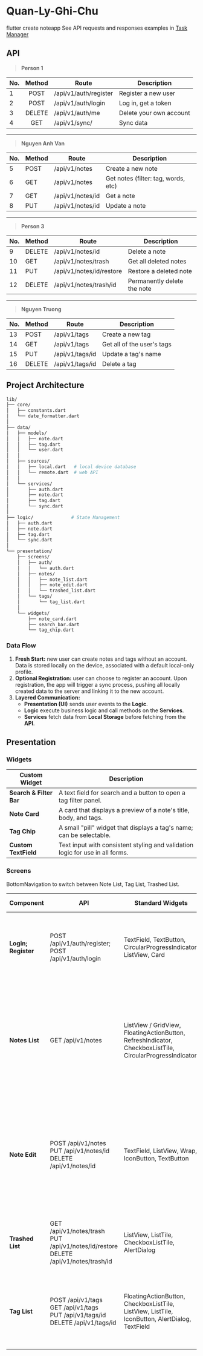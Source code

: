 # Quan-Ly-Ghi-Chu

flutter create noteapp
See API requests and responses examples in [Task Manager](https://github.com/KlausJackson/Task-Manager)

## API

> **Person 1**

| No. | Method | Route                    | Description                         |
| --- | :----: | ------------------------ | ----------------------------------- |
|  1  | POST   | /api/v1/auth/register    | Register a new user                 |
|  2  | POST   | /api/v1/auth/login       | Log in, get a token                 |
|  3  | DELETE | /api/v1/auth/me          | Delete your own account             |
|  4  | GET    | /api/v1/sync/            | Sync data                           |

<hr>

> **Nguyen Anh Van**

| No. | Method | Route                    | Description                         |
| --- | ------ | ------------------------ | ----------------------------------- |
|  5  | POST   | /api/v1/notes            | Create a new note                   |
|  6  | GET    | /api/v1/notes            | Get notes (filter: tag, words, etc) |
|  7  | GET    | /api/v1/notes/id         | Get a note                          |
|  8  | PUT    | /api/v1/notes/id         | Update a note                       |

<hr>

> **Person 3**

| No. | Method | Route                    | Description                         |
| --- | ------ | ------------------------ | ----------------------------------- |
|  9  | DELETE | /api/v1/notes/id         | Delete a note                       |
| 10  | GET    | /api/v1/notes/trash      | Get all deleted notes               |
| 11  | PUT    | /api/v1/notes/id/restore | Restore a deleted note              |
| 12  | DELETE | /api/v1/notes/trash/id   | Permanently delete the note         |

<hr>

> **Nguyen Truong**

| No. | Method | Route                    | Description                         |
| --- | ------ | ------------------------ | ----------------------------------- |
| 13  | POST   | /api/v1/tags             | Create a new tag                    |
| 14  | GET    | /api/v1/tags             | Get all of the user's tags          |
| 15  | PUT    | /api/v1/tags/id          | Update a tag's name                 |
| 16  | DELETE | /api/v1/tags/id          | Delete a tag                        |

## Project Architecture

```bash
lib/
├── core/
│   ├── constants.dart
│   └── date_formatter.dart
│
├── data/ 
│   ├── models/
│   │   ├── note.dart
│   │   ├── tag.dart
│   │   └── user.dart
│   │
│   ├── sources/
│   │   ├── local.dart   # local device database
│   │   └── remote.dart  # web API
│   │
│   └── services/
│       ├── auth.dart
│       ├── note.dart
│       ├── tag.dart
│       └── sync.dart
│
├── logic/              # State Management
│   ├── auth.dart
│   ├── note.dart
│   ├── tag.dart
│   └── sync.dart
│
└── presentation/ 
    ├── screens/ 
    │   ├── auth/
    │   │   └── auth.dart
    │   ├── notes/
    │   │   ├── note_list.dart
    │   │   ├── note_edit.dart
    │   │   └── trashed_list.dart
    │   └── tags/
    │       └── tag_list.dart
    │
    └── widgets/
        ├── note_card.dart
        ├── search_bar.dart
        └── tag_chip.dart
```

### Data Flow

1.  **Fresh Start:** new user can create notes and tags without an account. Data is stored locally on the device, associated with a default local-only profile.
2.  **Optional Registration:** user can choose to register an account. Upon registration, the app will trigger a sync process, pushing all locally created data to the server and linking it to the new account.
3.  **Layered Communication:**
    *   **Presentation (UI)** sends user events to the **Logic**.
    *   **Logic** execute business logic and call methods on the **Services**.
    *   **Services** fetch data from **Local Storage** before fetching from the **API**.

## Presentation

### Widgets

| Custom Widget           | Description                                                                   |
| ----------------------- | ----------------------------------------------------------------------------- |
| **Search & Filter Bar** | A text field for search and a button to open a tag filter panel.              |
| **Note Card**           | A card that displays a preview of a note's title, body, and tags.             |
| **Tag Chip**            | A small "pill" widget that displays a tag's name; can be selectable.          |
| **Custom TextField**    | Text input with consistent styling and validation logic for use in all forms. |

### Screens

BottomNavigation to switch between Note List, Tag List, Trashed List.

| Component          |  API  | Standard Widgets | Reusable Widgets | Description |
| ------------------ | ----- | ---------------- | ---------------- | ----------- |
| **Login; Register** | POST /api/v1/auth/register; POST /api/v1/auth/login | TextField, TextButton, CircularProgressIndicator, ListView, Card | CustomTextField | Input validation. Includes a list of locally saved user profiles below the form for quick login selection. |
| **Notes List**     | GET /api/v1/notes | ListView / GridView, FloatingActionButton, RefreshIndicator, CheckboxListTile, CircularProgressIndicator | Search & Filter Bar<br>Note Card | - Search & Filter bar next to Account button (right) on top.<br>- Displays notes in a list or grid.<br>- Pull-to-refresh action to sync data.<br>- Floating Action Button to create a new note. |
| **Note Edit**      | POST /api/v1/notes<br>PUT /api/v1/notes/id<br>DELETE /api/v1/notes/id | TextField, ListView, Wrap, IconButton, TextButton | Tag Chip | <ul><li>Dynamic list of body blocks: can turn the current line into a text or checklist.</li><li>Tag selection interface.</li><li>Save/delete actions.</li></ul> |
| **Trashed List**  | GET /api/v1/notes/trash <br>PUT /api/v1/notes/id/restore <br> DELETE /api/v1/notes/trash/id | ListView, ListTile, CheckboxListTile, AlertDialog | Search & Filter Bar<br>Note Card | - Displays deleted notes.<br>- Users can restore a note back to the main list or permanently delete notes. |
| **Tag List**       | POST /api/v1/tags<br>GET /api/v1/tags<br>PUT /api/v1/tags/id<br>DELETE /api/v1/tags/id | FloatingActionButton, CheckboxListTile, ListView, ListTile, IconButton, AlertDialog, TextField | Tag Chip | <ul><li>List all user tags</li><li>Create new tags</li><li>Rename tags</li><li>Delete tags via dialogs</li></ul> |

